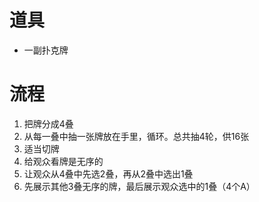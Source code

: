 # 道具

* 一副扑克牌

# 流程

1. 把牌分成4叠
2. 从每一叠中抽一张牌放在手里，循环。总共抽4轮，供16张
3. 适当切牌
4. 给观众看牌是无序的
5. 让观众从4叠中先选2叠，再从2叠中选出1叠
6. 先展示其他3叠无序的牌，最后展示观众选中的1叠（4个A）
